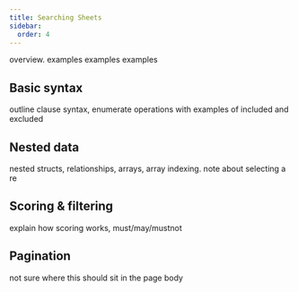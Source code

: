 ```yaml
---
title: Searching Sheets
sidebar:
  order: 4
---
```


overview. examples examples examples

## Basic syntax

outline clause syntax, enumerate operations with examples of included and excluded

## Nested data

nested structs, relationships, arrays, array indexing. note about selecting a re

## Scoring & filtering

explain how scoring works, must/may/mustnot

## Pagination

not sure where this should sit in the page body

